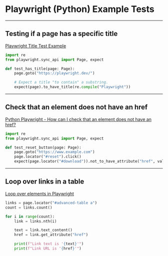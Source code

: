 # Playwright (Python) Example Tests

---

## Testing if a page has a specific title
[Playwright Title Test Example](https://playwright.dev/python/docs/intro)
```python
import re
from playwright.sync_api import Page, expect

def test_has_title(page: Page):
    page.goto("https://playwright.dev/")

    # Expect a title "to contain" a substring.
    expect(page).to_have_title(re.compile("Playwright"))
```

---

## Check that an element does not have an href
[Python Playwright - How can I check that an element does not have an href?](https://stackoverflow.com/a/77681589)
```python
import re
from playwright.sync_api import Page, expect

def test_reset_button(page: Page):
    page.goto("https://www.example.com")
    page.locator("#reset").click()
    expect(page.locator("#download")).not_to_have_attribute("href", value=re.compile(r".|"))
```

---

## Loop over links in a table
[Loop over elements in Playwright](https://jonathansoma.com/everything/scraping/loops-in-playwright/)
```python
links = page.locator("#advanced-table a")
count = links.count()

for i in range(count):
    link = links.nth(i)

    text = link.text_content()
    href = link.get_attribute("href")

    print(f"Link text is '{text}'")
    print(f"Link URL is '{href}'")
```
